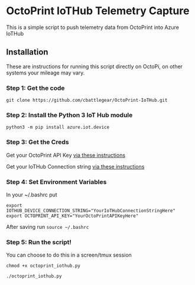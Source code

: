 # OctoPrint IoTHub Telemetry Capture

This is a simple script to push telemetry data from OctoPrint into Azure IoTHub

## Installation

These are instructions for running this script directly on OctoPi, on other systems your mileage may vary.

### Step 1: Get the code
```
git clone https://github.com/cbattlegear/OctoPrint-IoTHub.git
```

### Step 2: Install the Python 3 IoT Hub module
```
python3 -m pip install azure.iot.device
```

### Step 3: Get the Creds
Get your OctoPrint API Key [via these instructions](https://docs.octoprint.org/en/master/api/general.html)

Get your IoTHub Connection string [via these instructions]()

### Step 4: Set Environment Variables

In your ~/.bashrc put

```
export IOTHUB_DEVICE_CONNECTION_STRING="YourIoTHubConnectionStringHere"
export OCTOPRINT_API_KEY="YourOctoPrintAPIKeyHere"
```

After saving run 
```source ~/.bashrc```

### Step 5: Run the script!
You can choose to do this in a screen/tmux session

```chmod +x octoprint_iothub.py```

```./octoprint_iothub.py```